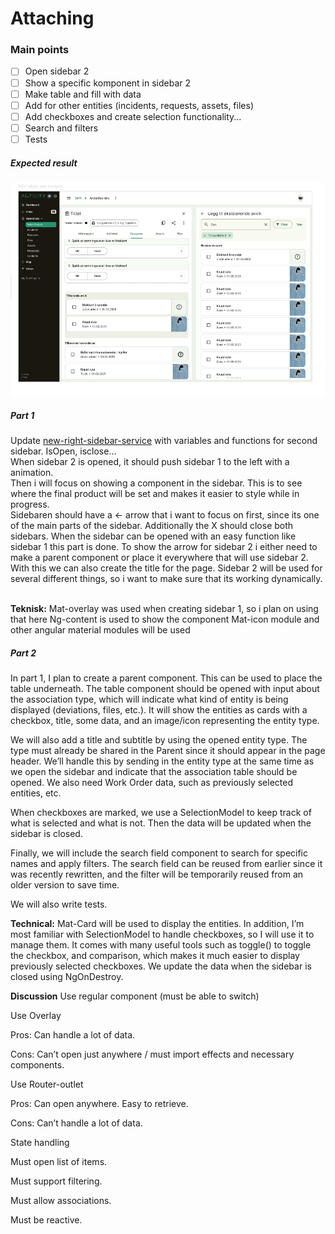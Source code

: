 <h1>Attaching</h1>

<h3> Main points </h3>

- [ ] Open sidebar 2
- [ ] Show a specific komponent in sidebar 2
- [ ] Make table and fill with data
- [ ] Add for other entities (incidents, requests, assets, files)
- [ ] Add checkboxes and create selection functionality...
- [ ] Search and filters
- [ ] Tests

<h5> Expected result </h5>

![alt text](image.png)

<h5>Part 1</h5>
Update <a href="src/app/layout/new-right-sidebar/services/new-right-sidebar/new-right-sidebar.service.ts">new-right-sidebar-service</a> with variables and functions for second sidebar. IsOpen, isclose...
<br>
When sidebar 2 is opened, it should push sidebar 1 to the left with a animation.
<br>
Then i will focus on showing a component in the sidebar. This is to see where the final product will be set and makes it easier to style while in progress.
<br>
Sidebaren should have a &larr; arrow that i want to focus on first, since its one of the main parts of the sidebar. Additionally the X should close both sidebars. When the sidebar can be opened with an easy function like sidebar 1 this part is done. 
To show the arrow for sidebar 2 i either need to make a parent component or place it everywhere that will use sidebar 2. With this we can also create the title for the page.
Sidebar 2 will be used for several different things, so i want to make sure that its working dynamically.
<br><br>

<b>Teknisk:</b> 
Mat-overlay was used when creating sidebar 1, so i plan on using that here
Ng-content is used to show the component
Mat-icon module and other angular material modules will be used

<h5>Part 2</h5>
In part 1, I plan to create a parent component. This can be used to place the table underneath. The table component should be opened with input about the association type, which will indicate what kind of entity is being displayed (deviations, files, etc.). It will show the entities as cards with a checkbox, title, some data, and an image/icon representing the entity type.

We will also add a title and subtitle by using the opened entity type. The type must already be shared in the Parent since it should appear in the page header. We’ll handle this by sending in the entity type at the same time as we open the sidebar and indicate that the association table should be opened. We also need Work Order data, such as previously selected entities, etc.

When checkboxes are marked, we use a SelectionModel to keep track of what is selected and what is not. Then the data will be updated when the sidebar is closed.

Finally, we will include the search field component to search for specific names and apply filters. The search field can be reused from earlier since it was recently rewritten, and the filter will be temporarily reused from an older version to save time.

We will also write tests.

<b>Technical:</b>
Mat-Card will be used to display the entities.
In addition, I’m most familiar with SelectionModel to handle checkboxes, so I will use it to manage them. It comes with many useful tools such as toggle() to toggle the checkbox, and comparison, which makes it much easier to display previously selected checkboxes.
We update the data when the sidebar is closed using NgOnDestroy.

<b>Discussion</b>
Use regular component (must be able to switch)

Use Overlay

Pros: Can handle a lot of data.

Cons: Can’t open just anywhere / must import effects and necessary components.

Use Router-outlet

Pros: Can open anywhere. Easy to retrieve.

Cons: Can’t handle a lot of data.

State handling

Must open list of items.

Must support filtering.

Must allow associations.

Must be reactive.

